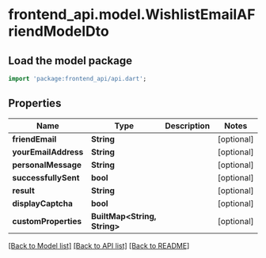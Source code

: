 # frontend_api.model.WishlistEmailAFriendModelDto

## Load the model package
```dart
import 'package:frontend_api/api.dart';
```

## Properties
Name | Type | Description | Notes
------------ | ------------- | ------------- | -------------
**friendEmail** | **String** |  | [optional] 
**yourEmailAddress** | **String** |  | [optional] 
**personalMessage** | **String** |  | [optional] 
**successfullySent** | **bool** |  | [optional] 
**result** | **String** |  | [optional] 
**displayCaptcha** | **bool** |  | [optional] 
**customProperties** | **BuiltMap&lt;String, String&gt;** |  | [optional] 

[[Back to Model list]](../README.md#documentation-for-models) [[Back to API list]](../README.md#documentation-for-api-endpoints) [[Back to README]](../README.md)


